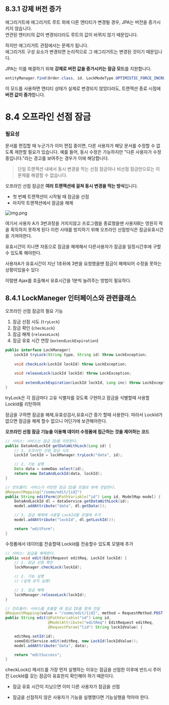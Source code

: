 ## 8.3.1 강제 버전 증가

애그리거트에 애그리거트 루트 외에 다른 엔티티가 변경될 경우, JPA는 버전을 증가시키지 않습니다.  
연관된 엔티티의 값이 변경되더라도 루트의 값이 바뀌지 않기 때문입니다.  

하지만 애그리거트 관점에서는 문제가 됩니다.  
애그리거트 구성 요소가 변경되면 논리적으로 그 애그리거트는 변경된 것이기 때문입니다.  

JPA는 이를 해결하기 위해 **강제로 버전 값을 증가시키는 잠금 모드**를 지원합니다.

```java
entityManager.find(Order.class, id, LockModeType.OPTIMISTIC_FORCE_INCREMENT);
```

이 모드를 사용하면 엔티티 상태가 실제로 변경되지 않았더라도, 트랜잭션 종료 시점에 **버전 값이 증가**합니다.


# 8.4 오프라인 선점 잠금

### 필요성

문서를 편집할 때 누군가가 이미 편집 중이면, 다른 사용자가 해당 문서를 수정할 수 없도록 제한할 필요가 있습니다.
예를 들어, 동시 수정은 가능하지만 "다른 사용자가 수정 중입니다."라는 경고를 보여주는 경우가 이에 해당합니다.

>단일 트랜잭션 내에서 동시 변경을 막는 선점 잠금이나 비선점 잠금만으로는 이 문제를 해결할 수 없습니다.

오프라인 선점 잠금은  **여러 트랜잭션에 걸쳐 동시 변경을 막는 방식**입니다.

- 첫 번째 트랜잭션이 시작될 때 잠금을 선점
- 마지막 트랜잭션에서 잠금을 해제

![img.png](image/image_8-7.png)

여기서 사용자 A가 3번과정을 거치지않고 프로그램을 종료했을땐 사용자B는 영원히 락을 획득하지 못하게 된다
이런 사태를 방지하기 위해 오프라인 선점방식은 잠금유효시간을 가져야한다.

유효시간이 지나면 자동으로 잠금을 해제해서 다른사용자가 잠금을 일정시간후에 구할수 있도록 해야한다.

사용자A가 유효시간이 지난 1초뒤에 3번을 요청했을땐 잠금이 해제되어 수정을 못하는 상황이있을수 있다 

이럴땐 Ajax를 호출해서 유효시간을 1분씩 늘려주는 방법이 필요하다.

## 8.4.1 LockManeger 인터페이스와 관련클래스

오프라인 선점 잠금의 필요 기능

1. 잠금 선점 시도 (`tryLock`)  
2. 잠금 확인 (`checkLock`)  
3. 잠금 해제 (`releaseLock`)  
4. 잠금 유효 시간 연장 (`extendLockExpiration`)

```java
public interface LockManager{
    LockId tryLock(String type, String id) throw LockException;
    
    void checkLock(LockId lockId) throw LockException;
    
    void releaseLock(LockId lockId) throw LockException;
    
    void extendLockExpiration(LockId lockId, Long inc) throw LockException;
}
```
tryLock은  각 잠금마다 고유 식별자를 갖도록 구현하고 잠금을 식별할때 사용할 LockId를 리턴하여

잠금을 구하면 잠금을 해제,유효성검사,유효시간 증가 할때 사용한다.
따라서 LockId가 없으면 잠금을 해제 할수 없으니 어딘가에 보관해야한다.

**오프라인 선점 잠금 기능을 이용해 데이터 수정폼에 접근하는 것을 제어하는 코드**
```java
// 서비스: 서비스는 잠금 ID를 리턴한다.
public DataAndLockId getDataWithLock(Long id) {
    // 1. 오프라인 선점 잠금 시도
    LockId lockId = lockManager.tryLock("data", id);

    // 2. 기능 실행
    Data data = someDao.select(id);
    return new DataAndLockId(data, lockId);
}

// 컨트롤러: 서비스가 리턴한 잠금 ID를 모델로 뷰에 전달한다.
@RequestMapping("/some/edit/{id}")
public String editForm(@PathVariable("id") Long id, ModelMap model) {
    DataAndLockId dl = dataService.getDataWithLock(id);
    model.addAttribute("data", dl.getData());

    // 3. 잠금 해제에 사용할 LockId를 모델에 추가
    model.addAttribute("lockId", dl.getLockId());

    return "editForm";
}
```
수정폼에서 데이터를 전송할때 LockId를 전송할수 있도록 모델에 추가

```java
// 서비스: 잠금을 해제한다.
public void edit(EditRequest editReq, LockId lockId) {
    // 1. 잠금 선점 확인
    lockManager.checkLock(lockId);

    // 2. 기능 실행
    // (실제 로직 실행)

    // 3. 잠금 해제
    lockManager.releaseLock(lockId);
}

// 컨트롤러: 서비스를 호출할 때 잠금 ID를 함께 전달
@RequestMapping(value = "/some/edit/{id}", method = RequestMethod.POST)
public String edit(@PathVariable("id") Long id,
                   @ModelAttribute("editReq") EditRequest editReq,
                   @RequestParam("lid") String lockIdValue) {

    editReq.setId(id);
    someEditService.edit(editReq, new LockId(lockIdValue));
    model.addAttribute("data", data);

    return "editSuccess";
}
```
checkLock() 메서드를 가장 먼저 실행하는 이유는 잠금을 선점한 이후에 반드시 주어진 LockId를 갖는 잠금이 유효한지 확인해야 하기 때문이다.

- 잠금 유효 시간이 지났으면 이미 다른 사용자가 잠금을 선점

- 잠금을 선점하지 않은 사용자가 기능을 실행했다면 기능실행을 막아야 한다.

